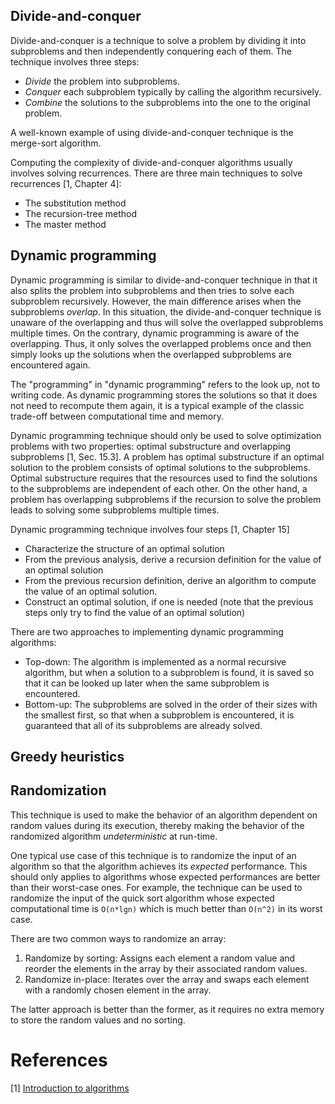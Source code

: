 ## Divide-and-conquer

Divide-and-conquer is a technique to solve a problem by dividing it into subproblems and then independently conquering each of them. The technique involves three steps:

  - _Divide_ the problem into subproblems.
  - _Conquer_ each subproblem typically by calling the algorithm recursively.
  - _Combine_ the solutions to the subproblems into the one to the original problem.

A well-known example of using divide-and-conquer technique is the merge-sort algorithm.

Computing the complexity of divide-and-conquer algorithms usually involves solving recurrences. There are three main techniques to solve recurrences [1, Chapter 4]:

  - The substitution method
  - The recursion-tree method
  - The master method

<!--break-->

## Dynamic programming

Dynamic programming is similar to divide-and-conquer technique in that it also splits the problem into subproblems and then tries to solve each subproblem recursively. However, the main difference arises when the subproblems _overlap_. In this situation, the divide-and-conquer technique is unaware of the overlapping and thus will solve the overlapped subproblems multiple times. On the contrary,  dynamic programming is aware of the overlapping. Thus, it only solves the overlapped problems once and then simply looks up the solutions when the overlapped subproblems are encountered again.

The "programming" in "dynamic programming" refers to the look up, not to writing code. As dynamic programming stores the solutions so that it does not need to recompute them again, it is a typical example of the classic trade-off between computational time and memory.

Dynamic programming technique should only be used to solve optimization problems with two properties: optimal substructure and overlapping subproblems [1, Sec. 15.3]. A problem has optimal substructure if an optimal solution to the problem consists of optimal solutions to the subproblems. Optimal substructure requires that the resources used to find the solutions to the subproblems are independent of each other. On the other hand, a problem has overlapping subproblems if the recursion to solve the problem leads to solving some subproblems multiple times.

Dynamic programming technique involves four steps [1, Chapter 15]

  - Characterize the structure of an optimal solution
  - From the previous analysis, derive a recursion definition for the value of an optimal solution
  - From the previous recursion definition, derive an algorithm to compute the value of an optimal solution.
  - Construct an optimal solution, if one is needed (note that the previous steps only try to find the value of an optimal solution)

There are two approaches to implementing dynamic programming algorithms:

  - Top-down: The algorithm is implemented as a normal recursive algorithm, but when a solution to a subproblem is found, it is saved so that it can be looked up later when the same subproblem is encountered.
  - Bottom-up: The subproblems are solved in the order of their sizes with the smallest first, so that when a subproblem is encountered, it is guaranteed that all of its subproblems are already solved.

## Greedy heuristics

## Randomization

This technique is used to make the behavior of an algorithm dependent on random values during its execution, thereby making the behavior of the randomized algorithm _undeterministic_ at run-time.

One typical use case of this technique is to randomize the input of an algorithm so that the algorithm achieves its _expected_ performance. This should only applies to algorithms whose expected performances are better than their worst-case ones. For example, the technique can be used to randomize the input of the quick sort algorithm whose expected computational time is `O(n*lgn)` which is much better than `O(n^2)`  in its worst case.

There are two common ways to randomize an array:
  
  1. Randomize by sorting: Assigns each element a random value and reorder the elements in the array by their associated random values.
  2. Randomize in-place: Iterates over the array and swaps each element with a randomly chosen element in the array. 

The latter approach is better than the former, as it requires no extra memory to store the random values and no sorting.

# References

[1] [Introduction to algorithms](http://www.amazon.com/Introduction-Algorithms-3rd-MIT-Press/dp/0262033844/ref=sr_1_1?s=books&ie=UTF8&qid=1461439930&sr=1-1&keywords=introduction+to+algorithms)
